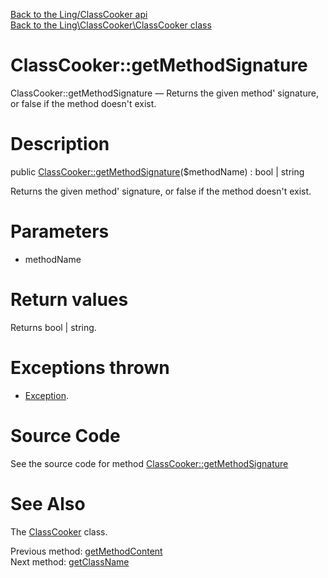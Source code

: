 [Back to the Ling/ClassCooker api](https://github.com/lingtalfi/ClassCooker/blob/master/doc/api/Ling/ClassCooker.md)<br>
[Back to the Ling\ClassCooker\ClassCooker class](https://github.com/lingtalfi/ClassCooker/blob/master/doc/api/Ling/ClassCooker/ClassCooker.md)


ClassCooker::getMethodSignature
================



ClassCooker::getMethodSignature — Returns the given method' signature, or false if the method doesn't exist.




Description
================


public [ClassCooker::getMethodSignature](https://github.com/lingtalfi/ClassCooker/blob/master/doc/api/Ling/ClassCooker/ClassCooker/getMethodSignature.md)($methodName) : bool | string




Returns the given method' signature, or false if the method doesn't exist.




Parameters
================


- methodName

    


Return values
================

Returns bool | string.


Exceptions thrown
================

- [Exception](http://php.net/manual/en/class.exception.php).&nbsp;







Source Code
===========
See the source code for method [ClassCooker::getMethodSignature](https://github.com/lingtalfi/ClassCooker/blob/master/ClassCooker.php#L339-L350)


See Also
================

The [ClassCooker](https://github.com/lingtalfi/ClassCooker/blob/master/doc/api/Ling/ClassCooker/ClassCooker.md) class.

Previous method: [getMethodContent](https://github.com/lingtalfi/ClassCooker/blob/master/doc/api/Ling/ClassCooker/ClassCooker/getMethodContent.md)<br>Next method: [getClassName](https://github.com/lingtalfi/ClassCooker/blob/master/doc/api/Ling/ClassCooker/ClassCooker/getClassName.md)<br>


